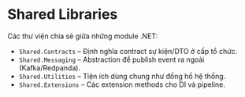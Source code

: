 # Shared Libraries

Các thư viện chia sẻ giữa những module .NET:

- `Shared.Contracts` – Định nghĩa contract sự kiện/DTO ở cấp tổ chức.
- `Shared.Messaging` – Abstraction để publish event ra ngoài (Kafka/Redpanda).
- `Shared.Utilities` – Tiện ích dùng chung như đồng hồ hệ thống.
- `Shared.Extensions` – Các extension methods cho DI và pipeline.
